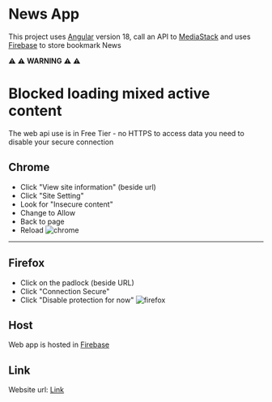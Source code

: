 # News App

This project uses [Angular](https://angular.dev/) version 18, call an API to [MediaStack](https://mediastack.com/) and uses [Firebase](https://firebase.google.com/) to store bookmark News  

:warning: :warning: **WARNING** :warning: :warning:
# Blocked loading mixed active content

The web api use is in Free Tier - no HTTPS to access data you need to disable your secure connection 

## Chrome
  * Click "View site information" (beside url)
  * Click "Site Setting"
  * Look for "Insecure content"
  * Change to Allow
  * Back to page
  * Reload
![chrome](https://github.com/kevin-balauro-git/news-app/assets/171119692/d0b21a1c-c7e9-4941-9067-459a3663c93b)

---------------------------------------------------------------------------------------------------------------

## Firefox
  * Click on the padlock (beside URL)
  * Click "Connection Secure"
  * Click "Disable protection for now"
![firefox](https://github.com/kevin-balauro-git/news-app/assets/171119692/9db91e2f-9c35-4ca3-8566-e472c3f43343)

## Host
Web app is hosted in [Firebase](https://firebase.google.com/)

## Link
Website url: [Link](https://news-ngayon-firebase-project.firebaseapp.com/news/general)
